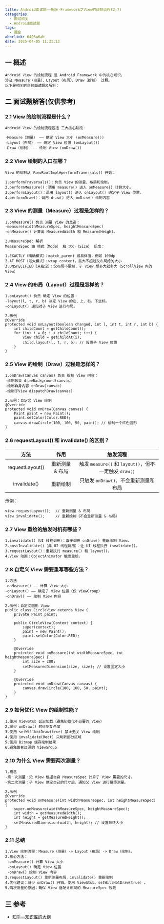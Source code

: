 ```yaml
---
title: Android面试题——掘金-Framework之View的绘制流程(2.7)
categories:
  - 面试相关
  - Android面试题
tags:
  - 掘金
abbrlink: 6403a6ab
date: 2025-04-05 11:31:13
---
```

## 一 概述

```
Android View 的绘制流程 是 Android Framework 中的核心知识，
涉及 Measure（测量）、Layout（布局）、Draw（绘制） 过程。
以下是相关的高频面试题及解析：
```

<!--more-->

## 二 面试题解答(仅供参考)

### 2.1 View 的绘制流程是什么？

```
Android View 的绘制流程包括 三大核心阶段：

-Measure（测量） —— 确定 View 大小 (onMeasure())
-Layout（布局） —— 确定 View 位置 (onLayout())
-Draw（绘制） —— 绘制 View (onDraw())
```

### 2.2 View 绘制的入口在哪？

```
View 的绘制从 ViewRootImpl#performTraversals() 开始：

1.performTraversals()：负责 View 的测量、布局和绘制。
2.performMeasure()：调用 measure() 进入 onMeasure() 计算大小。
3.performLayout()：调用 layout() 进入 onLayout() 确定子 View 位置。
4.performDraw()：调用 draw() 进入 onDraw() 绘制内容
```

### 2.3 View 的测量（Measure）过程是怎样的？

```
1.onMeasure() 负责 测量 View 的宽高：
-measure(widthMeasureSpec, heightMeasureSpec)
-onMeasure() 计算出 MeasuredWidth 和 MeasuredHeight。

2.MeasureSpec 解析
MeasureSpec 由 模式（Mode） 和 大小（Size） 组成：

1.EXACTLY（精确模式）：match_parent 或具体值，例如 100dp
2.AT_MOST（最大模式）：wrap_content，最大不超过父布局给的大小
3.UNSPECIFIED（未指定）：父布局不限制，子 View 想多大就多大（ScrollView 内的 View）
```

### 2.4 View 的布局（Layout）过程是怎样的？

```
1.onLayout() 负责 确定 View 的位置：
-layout(l, t, r, b) 决定 View 的左、上、右、下坐标。
-onLayout() 递归对子 View 进行布局。

2.示例
@Override
protected void onLayout(boolean changed, int l, int t, int r, int b) {
    int childCount = getChildCount();
    for (int i = 0; i < childCount; i++) {
        View child = getChildAt(i);
        child.layout(l, t, r, b); // 设置子 View 位置
    }
}
```

### 2.5 View 的绘制（Draw）过程是怎样的？

```
1.onDraw(Canvas canvas) 负责 绘制 View 内容：
-绘制背景 drawBackground(canvas)
-绘制自身内容 onDraw(canvas)
-绘制子View dispatchDraw(canvas)

2.示例：自定义 View 绘制
@Override
protected void onDraw(Canvas canvas) {
    Paint paint = new Paint();
    paint.setColor(Color.RED);
    canvas.drawCircle(100, 100, 50, paint); // 绘制一个红色圆形
}
```

### 2.6 requestLayout() 和 invalidate() 的区别？

|      方法       |      作用       |                       触发流程                        |
| :-------------: | :-------------: | :---------------------------------------------------: |
| requestLayout() | 重新测量 & 布局 | 触发 `measure()` 和 `layout()`，但不一定触发 `draw()` |
|  invalidate()   |    重新绘制     |         只触发 `onDraw()`，不会重新测量和布局         |

示例：

```
view.requestLayout();  // 重新测量 & 布局
view.invalidate();     // 重新绘制（不会重新测量 & 布局）
```

### 2.7 View 重绘的触发时机有哪些？

```
1.invalidate()（UI 线程调用）：直接调用 onDraw() 重新绘制 View。
2.postInvalidate()（非 UI 线程调用）：让 UI 线程执行 invalidate()。
3.requestLayout()：重新执行 measure() 和 layout()。
4.View 动画：ObjectAnimator 触发重绘。
```

### 2.8 自定义 View 需要重写哪些方法？

```
1.方法
-onMeasure() —— 计算 View 大小
-onLayout() —— 确定子 View 位置（仅 ViewGroup）
-onDraw() —— 绘制 View 内容

2.示例：自定义圆形 View
public class CircleView extends View {
    private Paint paint;

    public CircleView(Context context) {
        super(context);
        paint = new Paint();
        paint.setColor(Color.RED);
    }

    @Override
    protected void onMeasure(int widthMeasureSpec, int heightMeasureSpec) {
        int size = 200;
        setMeasuredDimension(size, size); // 设置固定大小
    }

    @Override
    protected void onDraw(Canvas canvas) {
        canvas.drawCircle(100, 100, 50, paint);
    }
}
```

### 2.9 如何优化 View 的绘制性能？

```
1.使用 ViewStub 延迟加载（避免初始化不必要的 View）
2.减少 onDraw() 的绘制复杂度
3.使用 setWillNotDraw(true) 禁止无关 View 绘制
4.使用 invalidate(Rect) 只刷新部分区域
5.使用 Bitmap 缓存绘制结果
6.避免嵌套过深的 ViewGroup
```

### 2.10 为什么 View 需要两次测量？

```
1.概念
-第一次测量：父 View 根据自身 MeasureSpec 计算子 View 需要的尺寸。
-第二次测量：子 View 确定自己的尺寸后，通知父 View 进行最终测量。

2.示例
@Override
protected void onMeasure(int widthMeasureSpec, int heightMeasureSpec) {
    super.onMeasure(widthMeasureSpec, heightMeasureSpec);
    int width = getMeasuredWidth();
    int height = getMeasuredHeight();
    setMeasuredDimension(width, height); // 设置最终大小
}
```

### 2.11 总结

```
1.View 绘制流程：Measure（测量）-> Layout（布局）-> Draw（绘制）。
2.核心方法：
 -onMeasure() 计算 View 大小
 -onLayout() 确定 View 位置
 -onDraw() 绘制 View 内容
3.requestLayout() 重新测量布局，invalidate() 重新绘制
4.优化建议：减少 onDraw() 开销，使用 ViewStub、setWillNotDraw(true) 。
5.两次测量的原因：确保 View 适配父布局的 MeasureSpec 规则
```

##  三 参考

* [知乎—知识库的大纲](https://juejin.cn/post/7480464724096057381)